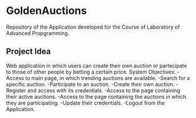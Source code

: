 # GoldenAuctions
Repository of the Application developed for the Course of Laboratory of Advanced Propgramming.

## Project Idea
Web application in which users can create their own auction or partecipate to those of other
people by betting a certain price.
System Objectives:
-Access to main page, in which trending auctions are available.
-Search for a specific auction.
-Participate to an auction.
-Create their own auction.
-Register and access with its credentials.
-Access to the page containing their active auctions.
-Access to the page containing the auctions in which they are participating.
-Update their credentials.
-Logout from the Application.

